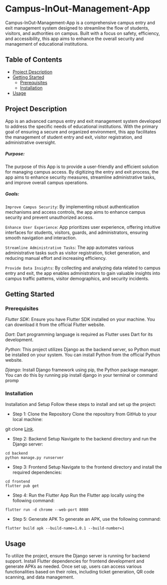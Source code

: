 # Campus-InOut-Management-App

Campus-InOut-Management-App is a comprehensive campus entry and exit management system designed to streamline the flow of students, visitors, and authorities on campus. Built with a focus on safety, efficiency, and accessibility, this app aims to enhance the overall security and management of educational institutions.

## Table of Contents

- [Project Description](#project-description)
- [Getting Started](#getting-started)
    - [Prerequisites](#prerequisites)
    - [Installation](#installation)
- [Usage](#usage)


## Project Description

App is an advanced campus entry and exit management system developed to address the specific needs of educational institutions. With the primary goal of ensuring a secure and organized environment, this app facilitates the management of student entry and exit, visitor registration, and administrative oversight.

##### Purpose:

The purpose of this App is to provide a user-friendly and efficient solution for managing campus access. By digitizing the entry and exit process, the app aims to enhance security measures, streamline administrative tasks, and improve overall campus operations.

##### Goals:

```Improve Campus Security```: By implementing robust authentication mechanisms and access controls, the app aims to enhance campus security and prevent unauthorized access.

```Enhance User Experience```: App
prioritizes user experience, offering intuitive interfaces for students, visitors, guards, and administrators, ensuring smooth navigation and interaction.

```Streamline Administrative Tasks```: The app automates various administrative tasks such as visitor registration, ticket generation, and  reducing manual effort and increasing efficiency.

```Provide Data Insights```: By collecting and analyzing data related to campus entry and exit, the app enables administrators to gain valuable insights into campus traffic patterns, visitor demographics, and security incidents.



## Getting Started

### Prerequisites

*Flutter SDK*: Ensure you have Flutter SDK installed on your machine. You can download it from the official Flutter website.

*Dart*: Dart programming language is required as Flutter uses Dart for its development.

*Python*: This project utilizes Django as the backend server, so Python must be installed on your system. You can install Python from the official Python website.

*Django*: Install Django framework using pip, the Python package manager. You can do this by running pip install django in your terminal or command promp

### Installation

Installation and Setup
Follow these steps to install and set up the project:

- Step 1: Clone the Repository
Clone the repository from GitHub to your local machine:



git clone [Link](https://github.com/Patel-Het03/DEP24-P13-Campus-InOut-Management-App).

- Step 2: Backend Setup
Navigate to the backend directory and run the Django server:

```
cd backend
python manage.py runserver
```

- Step 3: Frontend Setup
Navigate to the frontend directory and install the required dependencies:

```
cd frontend
flutter pub get
```

- Step 4: Run the Flutter App
Run the Flutter app locally using the following command:

```
flutter run -d chrome --web-port 8080
```

- Step 5: Generate APK
To generate an APK, use the following command:

```
flutter build apk --build-name=1.0.1 --build-number=1
```

## Usage

To utilize the project, ensure the Django server is running for backend support. Install Flutter dependencies for frontend development and generate APKs as needed. Once set up, users can access various functionalities based on their roles, including ticket generation, QR code scanning, and data management.

